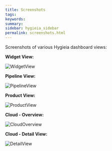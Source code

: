 ```yaml
---
title: Screenshots
tags:
keywords:
summary:
sidebar: hygieia_sidebar
permalink: screenshots.html
---
```

Screenshots of various Hygieia dashboard views:

**Widget View:**

![WidgetView](https://hygieia.github.io/hygieia/media/images/Screenshots/hygiea-screenshot.jpg)

**Pipeline View:**

![PipelineView](https://hygieia.github.io/hygieia/media/images/Screenshots/pipeline_view.png)

**Product View:**

![ProductView](https://hygieia.github.io/hygieia/media/images/Screenshots/hygieia-product-dashboard.png)

**Cloud - Overview:**

![CloudOverview](https://hygieia.github.io/hygieia/media/images/Screenshots/Cloud-Overview.png)

**Cloud - Detail View:**

![DetailView](https://hygieia.github.io/hygieia/media/images/Screenshots/Cloud-Detail.png)